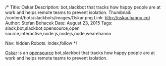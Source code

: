 /*
Title: Oskar
Description: bot,slackbot that tracks how happy people are at work and helps remote teams to prevent isolation.
Thumbnail: /content/bots/slackbots/images/Oskar.png
Link: http://oskar.hanno.co/
Author: Stefan Bohacek
Date: August 23, 2015
Tags: slack,bot,slackbot,opensource,open source,interactive,node.js,nodejs,node,wearehanno

Nav: hidden
Robots: index,follow
*/

[Oskar](http://oskar.hanno.co/) is an [opensource](https://github.com/wearehanno/oskar) bot,slackbot that tracks how happy people are at work and helps remote teams to prevent isolation.